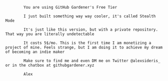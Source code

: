 
			You are using GitHub Gardener's Free Tier

			I just built something way way cooler, it's called Stealth Mode

			It's just like this version, but with a private repository. That way you are literally undetectable

			It costs 5$/mo. This is the first time I am monetizing a project of mine. Feels strange, but I am doing it to achieve my dream of becoming an indie maker

			Make sure to find me and even DM me on Twitter @alexsideris_ or in the chatbox at githubgardener.xyz

			Alex

			